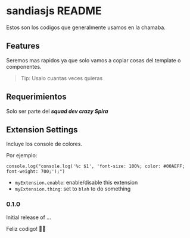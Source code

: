 # sandiasjs README

Estos son los codigos que generalmente usamos en la chamaba.

## Features

Seremos mas rapidos ya que solo vamos a copiar cosas del template o componentes.

> Tip: Usalo cuantas veces quieras

## Requerimientos

Solo ser parte del ***squad dev crazy Spira***

## Extension Settings

Incluye los console de colores.

Por ejemplo:

`console.log("console.log('%c $1', 'font-size: 100%; color: #00AEFF; font-weight: 700;');")`

* `myExtension.enable`: enable/disable this extension
* `myExtension.thing`: set to `blah` to do something

### 0.1.0

Initial release of ...

Feliz codigo! ✌🏼
